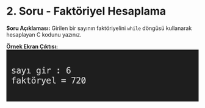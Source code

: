 # 2. Soru - Faktöriyel Hesaplama 

**Soru Açıklaması:**
Girilen bir sayının faktöriyelini `while` döngüsü kullanarak hesaplayan C kodunu yazınız.

**Örnek Ekran Çıktısı:** 
![alt text](../Ekran-Çıktıları/Ekran-Resmi_2.png)